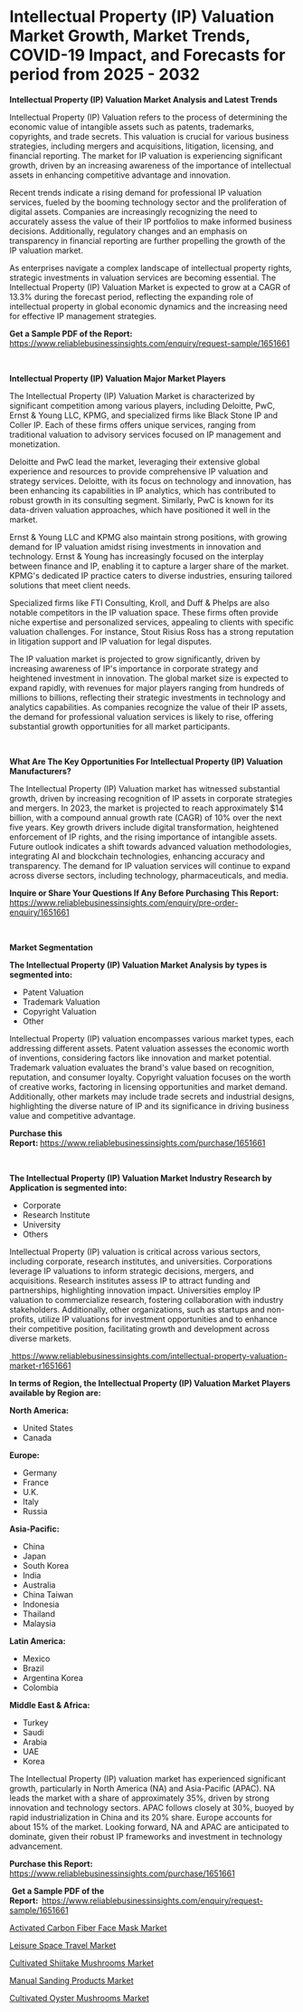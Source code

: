 <p><h1>Intellectual Property (IP) Valuation Market Growth, Market Trends, COVID-19 Impact, and Forecasts for period from 2025 - 2032</h1></p><p><strong>Intellectual Property (IP) Valuation Market Analysis and Latest Trends</strong></p>
<p><p>Intellectual Property (IP) Valuation refers to the process of determining the economic value of intangible assets such as patents, trademarks, copyrights, and trade secrets. This valuation is crucial for various business strategies, including mergers and acquisitions, litigation, licensing, and financial reporting. The market for IP valuation is experiencing significant growth, driven by an increasing awareness of the importance of intellectual assets in enhancing competitive advantage and innovation.</p><p>Recent trends indicate a rising demand for professional IP valuation services, fueled by the booming technology sector and the proliferation of digital assets. Companies are increasingly recognizing the need to accurately assess the value of their IP portfolios to make informed business decisions. Additionally, regulatory changes and an emphasis on transparency in financial reporting are further propelling the growth of the IP valuation market.</p><p>As enterprises navigate a complex landscape of intellectual property rights, strategic investments in valuation services are becoming essential. The Intellectual Property (IP) Valuation Market is expected to grow at a CAGR of 13.3% during the forecast period, reflecting the expanding role of intellectual property in global economic dynamics and the increasing need for effective IP management strategies.</p></p>
<p><strong>Get a Sample PDF of the Report:&nbsp;</strong> <a href="https://www.reliablebusinessinsights.com/enquiry/request-sample/1651661?utm_campaign=1113&utm_medium=2&utm_source=Github&utm_content=ia&utm_term=23032025&utm_id=intellectual-property-ip-valuation">https://www.reliablebusinessinsights.com/enquiry/request-sample/1651661</a></p>
<p>&nbsp;</p>
<p><strong>Intellectual Property (IP) Valuation Major Market Players</strong></p>
<p><p>The Intellectual Property (IP) Valuation Market is characterized by significant competition among various players, including Deloitte, PwC, Ernst & Young LLC, KPMG, and specialized firms like Black Stone IP and Coller IP. Each of these firms offers unique services, ranging from traditional valuation to advisory services focused on IP management and monetization.</p><p>Deloitte and PwC lead the market, leveraging their extensive global experience and resources to provide comprehensive IP valuation and strategy services. Deloitte, with its focus on technology and innovation, has been enhancing its capabilities in IP analytics, which has contributed to robust growth in its consulting segment. Similarly, PwC is known for its data-driven valuation approaches, which have positioned it well in the market.</p><p>Ernst & Young LLC and KPMG also maintain strong positions, with growing demand for IP valuation amidst rising investments in innovation and technology. Ernst & Young has increasingly focused on the interplay between finance and IP, enabling it to capture a larger share of the market. KPMG's dedicated IP practice caters to diverse industries, ensuring tailored solutions that meet client needs.</p><p>Specialized firms like FTI Consulting, Kroll, and Duff & Phelps are also notable competitors in the IP valuation space. These firms often provide niche expertise and personalized services, appealing to clients with specific valuation challenges. For instance, Stout Risius Ross has a strong reputation in litigation support and IP valuation for legal disputes.</p><p>The IP valuation market is projected to grow significantly, driven by increasing awareness of IP's importance in corporate strategy and heightened investment in innovation. The global market size is expected to expand rapidly, with revenues for major players ranging from hundreds of millions to billions, reflecting their strategic investments in technology and analytics capabilities. As companies recognize the value of their IP assets, the demand for professional valuation services is likely to rise, offering substantial growth opportunities for all market participants.</p></p>
<p>&nbsp;</p>
<p><strong>What Are The Key Opportunities For Intellectual Property (IP) Valuation Manufacturers?</strong></p>
<p><p>The Intellectual Property (IP) Valuation market has witnessed substantial growth, driven by increasing recognition of IP assets in corporate strategies and mergers. In 2023, the market is projected to reach approximately $14 billion, with a compound annual growth rate (CAGR) of 10% over the next five years. Key growth drivers include digital transformation, heightened enforcement of IP rights, and the rising importance of intangible assets. Future outlook indicates a shift towards advanced valuation methodologies, integrating AI and blockchain technologies, enhancing accuracy and transparency. The demand for IP valuation services will continue to expand across diverse sectors, including technology, pharmaceuticals, and media.</p></p>
<p><strong>Inquire or Share Your Questions If Any Before Purchasing This Report:</strong> <a href="https://www.reliablebusinessinsights.com/enquiry/pre-order-enquiry/1651661?utm_campaign=1113&utm_medium=2&utm_source=Github&utm_content=ia&utm_term=23032025&utm_id=intellectual-property-ip-valuation">https://www.reliablebusinessinsights.com/enquiry/pre-order-enquiry/1651661</a></p>
<p>&nbsp;</p>
<p><strong>Market Segmentation</strong></p>
<p><strong>The Intellectual Property (IP) Valuation Market Analysis by types is segmented into:</strong></p>
<p><ul><li>Patent Valuation</li><li>Trademark Valuation</li><li>Copyright Valuation</li><li>Other</li></ul></p>
<p><p>Intellectual Property (IP) valuation encompasses various market types, each addressing different assets. Patent valuation assesses the economic worth of inventions, considering factors like innovation and market potential. Trademark valuation evaluates the brand's value based on recognition, reputation, and consumer loyalty. Copyright valuation focuses on the worth of creative works, factoring in licensing opportunities and market demand. Additionally, other markets may include trade secrets and industrial designs, highlighting the diverse nature of IP and its significance in driving business value and competitive advantage.</p></p>
<p><strong>Purchase this Report:&nbsp;</strong><a href="https://www.reliablebusinessinsights.com/purchase/1651661?utm_campaign=1113&utm_medium=2&utm_source=Github&utm_content=ia&utm_term=23032025&utm_id=intellectual-property-ip-valuation">https://www.reliablebusinessinsights.com/purchase/1651661</a></p>
<p>&nbsp;</p>
<p><strong>The Intellectual Property (IP) Valuation Market Industry Research by Application is segmented into:</strong></p>
<p><ul><li>Corporate</li><li>Research Institute</li><li>University</li><li>Others</li></ul></p>
<p><p>Intellectual Property (IP) valuation is critical across various sectors, including corporate, research institutes, and universities. Corporations leverage IP valuations to inform strategic decisions, mergers, and acquisitions. Research institutes assess IP to attract funding and partnerships, highlighting innovation impact. Universities employ IP valuation to commercialize research, fostering collaboration with industry stakeholders. Additionally, other organizations, such as startups and non-profits, utilize IP valuations for investment opportunities and to enhance their competitive position, facilitating growth and development across diverse markets.</p></p>
<p><a href="https://www.reliablebusinessinsights.com/intellectual-property-valuation-market-r1651661?utm_campaign=1113&utm_medium=2&utm_source=Github&utm_content=ia&utm_term=23032025&utm_id=intellectual-property-ip-valuation">&nbsp;https://www.reliablebusinessinsights.com/intellectual-property-valuation-market-r1651661</a></p>
<p><strong>In terms of Region, the Intellectual Property (IP) Valuation Market Players available by Region are:</strong></p>
<p>
    <p> <strong> North America: </strong>
        <ul>
            <li>United States</li>
            <li>Canada</li>
        </ul>
        </p> 
    <p> <strong> Europe: </strong>
        <ul>
            <li>Germany</li>
            <li>France</li>
            <li>U.K.</li>
            <li>Italy</li>
            <li>Russia</li>
        </ul>
        </p> 
    <p> <strong> Asia-Pacific: </strong>
        <ul>
            <li>China</li>
            <li>Japan</li>
            <li>South Korea</li>
            <li>India</li>
            <li>Australia</li>
            <li>China Taiwan</li>
            <li>Indonesia</li>
            <li>Thailand</li>
            <li>Malaysia</li>
        </ul>
        </p> 
    <p> <strong> Latin America: </strong>
        <ul>
            <li>Mexico</li>
            <li>Brazil</li>
            <li>Argentina Korea</li>
            <li>Colombia</li>
        </ul>
        </p> 
    <p> <strong> Middle East & Africa: </strong>
        <ul>
            <li>Turkey</li>
            <li>Saudi</li>
            <li>Arabia</li>
            <li>UAE</li>
            <li>Korea</li>
        </ul>
    </p>
    </p>
<p><p>The Intellectual Property (IP) valuation market has experienced significant growth, particularly in North America (NA) and Asia-Pacific (APAC). NA leads the market with a share of approximately 35%, driven by strong innovation and technology sectors. APAC follows closely at 30%, buoyed by rapid industrialization in China and its 20% share. Europe accounts for about 15% of the market. Looking forward, NA and APAC are anticipated to dominate, given their robust IP frameworks and investment in technology advancement.</p></p>
<p><strong>Purchase this Report: </strong><a href="https://www.reliablebusinessinsights.com/purchase/1651661?utm_campaign=1113&utm_medium=2&utm_source=Github&utm_content=ia&utm_term=23032025&utm_id=intellectual-property-ip-valuation">https://www.reliablebusinessinsights.com/purchase/1651661</a></p>
<p>&nbsp;<strong>Get a Sample PDF of the Report:&nbsp;&nbsp;</strong><a href="https://www.reliablebusinessinsights.com/enquiry/request-sample/1651661?utm_campaign=1113&utm_medium=2&utm_source=Github&utm_content=ia&utm_term=23032025&utm_id=intellectual-property-ip-valuation">https://www.reliablebusinessinsights.com/enquiry/request-sample/1651661</a></p>
<p><strong></strong></p>
<p><p><a href="https://github.com/safatabhee/Market-Research-Report-List-1/blob/main/activated-carbon-fiber-face-mask-market.md?utm_campaign=1113&utm_medium=2&utm_source=Github&utm_content=ia&utm_term=23032025&utm_id=intellectual-property-ip-valuation">Activated Carbon Fiber Face Mask Market</a></p><p><a href="https://github.com/resiebustin/Market-Research-Report-List-1/blob/main/leisure-space-travel-market.md?utm_campaign=1113&utm_medium=2&utm_source=Github&utm_content=ia&utm_term=23032025&utm_id=intellectual-property-ip-valuation">Leisure Space Travel Market</a></p><p><a href="https://github.com/rwanjamiul/Market-Research-Report-List-1/blob/main/cultivated-shiitake-mushrooms-market.md?utm_campaign=1113&utm_medium=2&utm_source=Github&utm_content=ia&utm_term=23032025&utm_id=intellectual-property-ip-valuation">Cultivated Shiitake Mushrooms Market</a></p><p><a href="https://github.com/sivyerloucks/Market-Research-Report-List-1/blob/main/manual-sanding-products-market.md?utm_campaign=1113&utm_medium=2&utm_source=Github&utm_content=ia&utm_term=23032025&utm_id=intellectual-property-ip-valuation">Manual Sanding Products Market</a></p><p><a href="https://github.com/tamerlgwilt/Market-Research-Report-List-1/blob/main/cultivated-oyster-mushrooms-market.md?utm_campaign=1113&utm_medium=2&utm_source=Github&utm_content=ia&utm_term=23032025&utm_id=intellectual-property-ip-valuation">Cultivated Oyster Mushrooms Market</a></p></p>